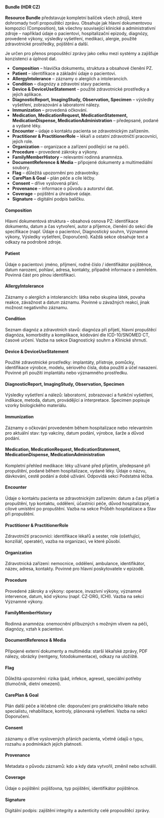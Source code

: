 #### Bundle (HDR CZ)

**Resource Bundle** představuje kompletní balíček všech zdrojů, které dohromady tvoří propouštěcí zprávu. Obsahuje jak hlavní dokumentovou kompozici (Composition), tak všechny související klinické a administrativní zdroje – například údaje o pacientovi, hospitalizační epizody, diagnózy, provedené výkony, výsledky vyšetření, medikaci, alergie, použité zdravotnické prostředky, pojištění a další.

Je určen pro přenos propouštěcí zprávy jako celku mezi systémy a zajišťuje konzistenci a úplnost dat.

- **Composition** – hlavička dokumentu, struktura a obsahové členění PZ.
- **Patient** – identifikace a základní údaje o pacientovi.
- **AllergyIntolerance** – záznamy o alergiích a intolerancích.
- **Condition** – diagnózy a zdravotní stavy pacienta.
- **Device & DeviceUseStatement** – použité zdravotnické prostředky a jejich aplikace.
- **DiagnosticReport, ImagingStudy, Observation, Specimen** – výsledky vyšetření, zobrazování a laboratorní nálezy.
- **Immunization** – provedená očkování.
- **Medication, MedicationRequest, MedicationStatement, MedicationDispense, MedicationAdministration** – předepsané, podané a vydané léky.
- **Encounter** – údaje o kontaktu pacienta se zdravotnickým zařízením.
- **Practitioner & PractitionerRole** – lékaři a ostatní zdravotničtí pracovníci, jejich role.
- **Organization** – organizace a zařízení podílející se na péči.
- **Procedure** – provedené zákroky a výkony.
- **FamilyMemberHistory** – relevantní rodinná anamnéza.
- **DocumentReference & Media** – připojené dokumenty a multimediální soubory.
- **Flag** – důležitá upozornění pro zdravotníky.
- **CarePlan & Goal** – plán péče a cíle léčby.
- **Consent** – dříve vyslovená přání.
- **Provenance** – informace o původu a autorství dat.
- **Coverage** – pojištění a úhradové údaje.
- **Signature** – digitální podpis balíčku.

#### Composition

Hlavní dokumentová struktura – obsahová osnova PZ: identifikace dokumentu, datum a čas vytvoření, autor a příjemce, členění do sekcí dle specifikace (např. Údaje o pacientovi, Diagnostický souhrn, Významné výkony, Výsledky vyšetření, Doporučení). Každá sekce obsahuje text a odkazy na podrobné zdroje.

#### Patient

Údaje o pacientovi: jméno, příjmení, rodné číslo / identifikátor pojištěnce, datum narození, pohlaví, adresa, kontakty, případně informace o zemřelém. Povinná část pro plnou identifikaci.

#### AllergyIntolerance

Záznamy o alergiích a intolerancích: látka nebo skupina látek, povaha reakce, závažnost a datum záznamu. Povinné u závažných reakcí, jinak možnost negativního záznamu.

#### Condition

Seznam diagnóz a zdravotních stavů: diagnóza při přijetí, hlavní propuštěcí diagnóza, komorbidity a komplikace, kódování dle ICD-10/SNOMED CT, časové určení. Vazba na sekce Diagnostický souhrn a Klinické shrnutí.

#### Device & DeviceUseStatement

Použité zdravotnické prostředky: implantáty, přístroje, pomůcky, identifikace výrobce, modelu, sériového čísla, doba použití a účel nasazení. Povinné při použití implantátu nebo významného prostředku.

#### DiagnosticReport, ImagingStudy, Observation, Specimen

Výsledky vyšetření a nálezů: laboratorní, zobrazovací a funkční vyšetření, indikace, metoda, datum, provádějící a interpretace. Specimen popisuje vzorky biologického materiálu.

#### Immunization

Záznamy o očkování provedeném během hospitalizace nebo relevantním pro aktuální stav: typ vakcíny, datum podání, výrobce, šarže a důvod podání.

#### Medication, MedicationRequest, MedicationStatement, MedicationDispense, MedicationAdministration

Kompletní přehled medikace: léky užívané před přijetím, předepsané při propuštění, podané během hospitalizace, vydané léky. Údaje o názvu, dávkování, cestě podání a době užívání. Odpovídá sekci Podstatná léčba.

#### Encounter

Údaje o kontaktu pacienta se zdravotnickým zařízením: datum a čas přijetí a propuštění, typ kontaktu, oddělení, účastníci péče, důvod hospitalizace, cílové umístění po propuštění. Vazba na sekce Průběh hospitalizace a Stav při propuštění.

#### Practitioner & PractitionerRole

Zdravotničtí pracovníci: identifikace lékařů a sester, role (ošetřující, konziliář, operatér), vazba na organizaci, ve které působí.

#### Organization

Zdravotnická zařízení: nemocnice, oddělení, ambulance, identifikátor, název, adresa, kontakty. Povinné pro hlavní poskytovatele v epizodě.

#### Procedure

Provedené zákroky a výkony: operace, invazivní výkony, významné intervence, datum, kód výkonu (např. CZ-DRG, ICHI). Vazba na sekci Významné výkony.

#### FamilyMemberHistory

Rodinná anamnéza: onemocnění příbuzných s možným vlivem na péči, diagnózy, vztah k pacientovi.

#### DocumentReference & Media

Připojené externí dokumenty a multimédia: starší lékařské zprávy, PDF nálezy, obrázky (rentgeny, fotodokumentace), odkazy na uložiště.

#### Flag

Důležitá upozornění: rizika (pád, infekce, agrese), speciální potřeby (tlumočník, dietní omezení).

#### CarePlan & Goal

Plán další péče a léčebné cíle: doporučení pro praktického lékaře nebo specialistu, rehabilitace, kontroly, plánovaná vyšetření. Vazba na sekci Doporučení.

#### Consent

záznamy o dříve vyslovených přáních pacienta, včetně údajů o typu, rozsahu a podmínkách jejich platnosti.

#### Provenance

Metadata o původu záznamů: kdo a kdy data vytvořil, změnil nebo schválil.

#### Coverage

Údaje o pojištění: pojišťovna, typ pojištění, identifikátor pojištěnce.

#### Signature

Digitální podpis: zajištění integrity a autenticity celé propouštěcí zprávy.

